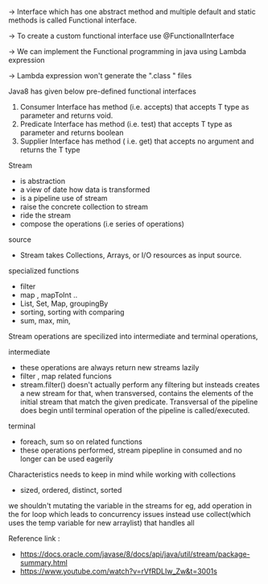 
-> Interface which has one abstract method and multiple default and static methods is called Functional interface.

-> To create a custom functional interface use  @FunctionalInterface

-> We can implement the Functional programming in java using Lambda expression

-> Lambda expression won't generate the ".class " files

Java8 has given below pre-defined functional interfaces
1. Consumer Interface
has method (i.e. accepts) that accepts T type as parameter and returns void.
2. Predicate Interface
has method (i.e. test) that accepts T type as parameter and returns boolean
4. Supplier Interface
has method ( i.e. get) that accepts no argument and returns the T type

Stream 
- is abstraction
- a view of date how data is transformed
- is a pipeline
 use of stream
 - raise the concrete collection to stream
 - ride the stream
 - compose the operations (i.e series of operations)
 
 source
 - Stream takes Collections, Arrays, or I/O resources as input source.
 
 specialized functions
 - filter
 - map , mapToInt ..
 - List, Set, Map, groupingBy
 - sorting, sorting with comparing
 - sum, max, min, 
  
  Stream operations are specilized into intermediate and terminal operations,
  
   intermediate
   
   - these operations are always return new streams lazily
   - filter , map related funcions
   - stream.filter() doesn't actually perform any filtering but insteads creates a new stream for that, when transversed, contains the elements of the initial stream that match the given predicate. Transversal of the pipeline does begin until terminal operation of the pipeline is called/executed.
   
   terminal
   
   - foreach, sum so on related functions
   - these operations performed, stream pipepline in consumed and no longer can be used eagerily  
 
 Characteristics needs to keep in mind while working with collections
  - sized, ordered, distinct, sorted
 
 we shouldn't mutating the variable in the streams for eg, add operation in the for loop which leads to concurrency issues instead use collect(which uses the temp variable for new arraylist) that handles all
 
 Reference link : 
 - https://docs.oracle.com/javase/8/docs/api/java/util/stream/package-summary.html
 - https://www.youtube.com/watch?v=rVfRDLIw_Zw&t=3001s
 
  
 
